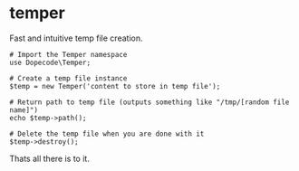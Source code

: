 temper
======

Fast and intuitive temp file creation.

```
# Import the Temper namespace
use Dopecode\Temper;

# Create a temp file instance
$temp = new Temper('content to store in temp file');

# Return path to temp file (outputs something like "/tmp/[random file name]")
echo $temp->path();

# Delete the temp file when you are done with it
$temp->destroy();
```

Thats all there is to it.